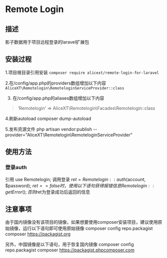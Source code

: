 # Remote Login

## 描述
影子数据用于项目远程登录的laravel扩展包

## 安装过程
1.项目根目录引用安装
`composer require alicext/remote-login-for-laravel`

2.在/config/app.php的providers数组增加以下内容
`AliceXT\Remotelogin\RemoteloginServiceProvider::class`

3. 在/config/app.php的aliases数组增加以下内容
> 'Remotelogin' => AliceXT\Remotelogin\Facades\Remotelogin::class 

4.刷新autoload
composer dump-autoload

5.发布资源文件
php artisan vendor:publish --provider="AliceXT\Remotelogin\RemoteloginServiceProvider" 

## 使用方法
### 登录auth
引用
use Remotelogin;
调用登录
$ret = Remotelogin::auth($account, $password);
$ret==false时，使用以下语句获得报错信息
Remotelogin::getError();
否则$ret为登录成功后返回的信息

## 注意事项
由于国内镜像没有该项目的镜像，如果想要使用composer安装项目，建议使用原始镜像，运行以下语句即可使用原始镜像
composer config repo.packagist composer https://packagist.org

另外，中国镜像是以下语句，用于恢复国内镜像
composer config repo.packagist composer https://packagist.phpcomposer.com  
